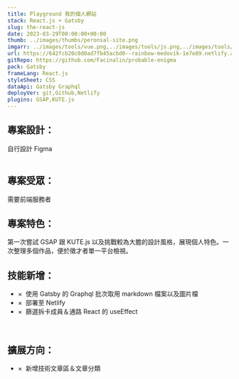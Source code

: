 ```yaml
---
title: Playground 我的個人網站
stack: React.js + Gatsby
slug: the-react-js
date: 2023-03-29T00:00:00+00:00
thumb: ../images/thumbs/peronsal-site.png
imgarr: ../images/tools/vue.png,../images/tools/js.png,../images/tools/SASS.png
url: https://642fcb20c0d0ad7fb45acbd0--rainbow-medovik-1e7e89.netlify.app/
gitRepo: https://github.com/Facinalin/probable-enigma
pack: Gatsby
frameLang: React.js
styleSheet: CSS
dataApi: Gatsby Graphql
deployVer: git,Github,Netlify
plugins: GSAP,KUTE.js
---
```


## 專案設計：

自行設計 Figma  
&emsp;

## 專案受眾：

需要前端服務者

## 專案特色：

第一次嘗試 GSAP 跟 KUTE.js 以及挑戰較為大膽的設計風格，展現個人特色。一次整理多個作品，便於徵才者單一平台檢視。

## 技能新增：

- &times;&nbsp; 使用 Gatsby 的 Graphql 批次取用 markdown 檔案以及圖片檔
- &times;&nbsp; 部署至 Netlify
- &times;&nbsp; 篩選拆卡成員＆通路 React 的 useEffect

&emsp;

## 擴展方向：

- &times;&nbsp; 新增技術文章區＆文章分類
